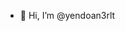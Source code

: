 - 👋 Hi, I’m @yendoan3rlt


<!---
yendoan3rlt/yendoan3rlt is a ✨ special ✨ repository because its `README.md` (this file) appears on your GitHub profile.
You can click the Preview link to take a look at your changes.
--->
